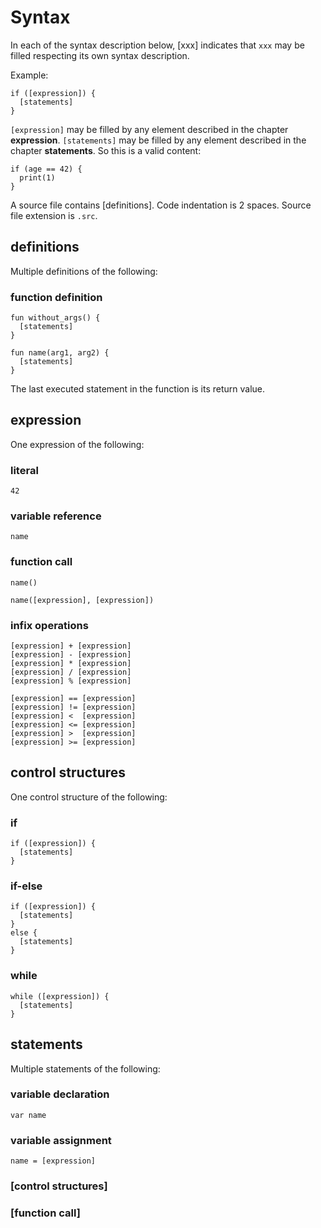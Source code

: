 # Syntax

In each of the syntax description below, [xxx] indicates that `xxx` may be filled respecting its own syntax description.

Example:

```
if ([expression]) {
  [statements]
}
```

`[expression]` may be filled by any element described in the chapter **expression**.
`[statements]` may be filled by any element described in the chapter **statements**.
So this is a valid content:

```
if (age == 42) {
  print(1)
}
```

A source file contains [definitions].
Code indentation is 2 spaces.
Source file extension is `.src`.

## definitions

Multiple definitions of the following:

### function definition

```
fun without_args() {
  [statements]
}
```

```
fun name(arg1, arg2) {
  [statements]
}
```

The last executed statement in the function is its return value.

## expression

One expression of the following:

### literal

`42`

### variable reference

`name`

### function call

`name()`

`name([expression], [expression])`

### infix operations

```
[expression] + [expression]
[expression] - [expression]
[expression] * [expression]
[expression] / [expression]
[expression] % [expression]

[expression] == [expression]
[expression] != [expression]
[expression] <  [expression]
[expression] <= [expression]
[expression] >  [expression]
[expression] >= [expression]
```

## control structures

One control structure of the following:

### if

```
if ([expression]) {
  [statements]
}
```

### if-else

```
if ([expression]) {
  [statements]
}
else {
  [statements]
}
```

### while

```
while ([expression]) {
  [statements]
}
```

## statements

Multiple statements of the following:

### variable declaration

`var name`

### variable assignment

`name = [expression]`

### [control structures]

### [function call]
